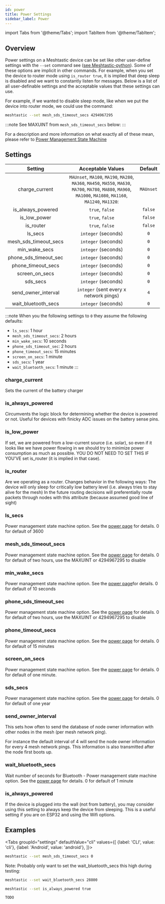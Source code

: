 ```yaml
---
id: power
title: Power Settings
sidebar_label: Power
---
```


import Tabs from '@theme/Tabs';
import TabItem from '@theme/TabItem';

## Overview

Power settings on a Meshtastic device can be set like other user-define settings with the `--set` command see ([see Meshtastic-python](/docs/software/python/python-cli)). Some of these options are implicit in other commands. For example, when you set the device to router mode using `is_router true`, it is implied that deep sleep is disabled and we want to constantly listen for messages. Below is a list of all user-definable settings and the acceptable values that these settings can use.

For example, if we wanted to disable sleep mode, like when we put the device into router mode, we could use the command:

```bash
meshtastic --set mesh_sds_timeout_secs 4294967295
```

:::note
See MAXUINT from `mesh_sds_timeout_secs` below:
:::

For a description and more information on what exactly all of these mean, please refer to [Power Management State Machine](/docs/software/other/power)

## Settings

| Setting | Acceptable Values | Default |
| :-----: | :---------------: | :-----: |
| charge_current | `MAUnset`, `MA100`, `MA190`, `MA280`, `MA360`, `MA450`, `MA550`, `MA630`, `MA700`, `MA780`, `MA880`, `MA960`, `MA1000`, `MA1080`, `MA1160`, `MA1240`, `MA1320`: | `MAUnset` |
| is_always_powered | `true`, `false` | `false` |
| is_low_power | `true`, `false` | `false` |
| is_router | `true`, `false` | `false` |
| ls_secs | `integer` (seconds) | `0` |
| mesh_sds_timeout_secs | `integer` (seconds) | `0` |
| min_wake_secs | `integer` (seconds) | `0` |
| phone_sds_timeout_sec | `integer` (seconds) | `0` |
| phone_timeout_secs | `integer` (seconds) | `0` |
| screen_on_secs | `integer` (seconds) | `0` |
| sds_secs | `integer` (seconds) | `0` |
| send_owner_interval | `integer` (sent every x network pings) | `4` |
| wait_bluetooth_secs | `integer` (seconds) | `0` |

:::note
When you the following settings to `0` they assume the following defaults:

- `ls_secs`: 1 hour
- `mesh_sds_timeout_secs`: 2 hours
- `min_wake_secs`: 10 seconds
- `phone_sds_timeout_sec`: 2 hours
- `phone_timeout_secs`: 15 minutes
- `screen_on_secs`: 1 minute
- `sds_secs`: 1 year
- `wait_bluetooth_secs`: 1 minute
:::

### charge_current

Sets the current of the battery charger

### is_always_powered

Circumvents the logic block for determining whether the device is powered or not. Useful for devices with finicky ADC issues on the battery sense pins.

### is_low_power

If set, we are powered from a low-current source (i.e. solar), so even if it looks like we have power flowing in we should try to minimize power consumption as much as possible. YOU DO NOT NEED TO SET THIS IF YOU'VE set is_router (it is implied in that case).

### is_router

Are we operating as a router. Changes behavior in the following ways: The device will only sleep for critically low battery level (i.e. always tries to stay alive for the mesh) In the future routing decisions will preferentially route packets through nodes with this attribute (because assumed good line of sight)

### ls_secs

Power management state machine option. See the [power page](/docs/software/other/power) for details. 0 for default of 3600

### mesh_sds_timeout_secs

Power management state machine option. See the [power page](/docs/software/other/power) for details. 0 for default of two hours, use the MAXUINT or 4294967295 to disable

### min_wake_secs

Power management state machine option. See the [power page](/docs/software/other/power)for details. 0 for default of 10 seconds

### phone_sds_timeout_sec

Power management state machine option. See the [power page](/docs/software/other/power) for details. 0 for default of two hours, use the MAXUINT or 4294967295 to disable

### phone_timeout_secs

Power management state machine option. See the [power page](/docs/software/other/power) for details. 0 for default of 15 minutes

### screen_on_secs

Power management state machine option. See the [power page](/docs/software/other/power) for details. 0 for default of one minute.

### sds_secs

Power management state machine option. See the [power page](/docs/software/other/power) for details. 0 for default of one year

### send_owner_interval

This sets how often to send the database of node owner information with other nodes in the mesh (per mesh network ping).

For instance the default interval of 4 will send the node owner information for every 4 mesh network pings. This information is also transmitted after the node first boots up.

### wait_bluetooth_secs

Wait number of seconds for Bluetooth - Power management state machine option. See the [power page](/docs/software/other/power) for details. 0 for default of 1 minute

### is_always_powered

If the device is plugged into the wall (not from battery), you may consider using this setting to always keep the device from sleeping. This is a useful setting if you are on ESP32 and using the Wifi options.

## Examples

<Tabs
groupId="settings"
defaultValue="cli"
values={[
{label: 'CLI', value: 'cli'},
{label: 'Android', value: 'android'},
]}>
<TabItem value="cli">

```bash
meshtastic --set mesh_sds_timeout_secs 0
```

Note: Probably only want to set the wait_bluetooth_secs this high during testing:

```bash
meshtastic --set wait_bluetooth_secs 28800
```

```bash
meshtastic --set is_always_powered true
```

  </TabItem>
  <TabItem value="android">

    TODO

  </TabItem>
</Tabs>
